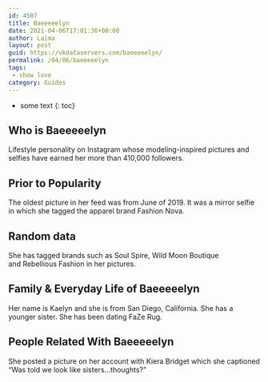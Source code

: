 ```yaml
---
id: 4507
title: Baeeeeelyn
date: 2021-04-06T17:01:36+00:00
author: Laima
layout: post
guid: https://ukdataservers.com/baeeeeelyn/
permalink: /04/06/baeeeeelyn
tags:
 - show love
category: Guides
---
```


* some text
{: toc}


## Who is Baeeeeelyn
                  
                  
                  
Lifestyle personality on Instagram whose modeling-inspired pictures and selfies have earned her more than 410,000 followers.
                  
              
            
              
            
                
                
                
## Prior to Popularity
                  
                  
                  
The oldest picture in her feed was from June of 2019. It was a mirror selfie in which she tagged the apparel brand Fashion Nova.
                  
              
            
              
            
                
                
                
## Random data
                  
                  
                  
She has tagged brands such as Soul Spire, Wild Moon Boutique and Rebellious Fashion in her pictures.
                  
              
            
              
            
                
                
                
## Family & Everyday Life of Baeeeeelyn
                  
                  
                  
Her name is Kaelyn and she is from San Diego, California. She has a younger sister. She has been dating FaZe Rug.
                  
              
            
              
            
                
                
                
## People Related With Baeeeeelyn
                  
                  
                  
She posted a picture on her account with Kiera Bridget which she captioned &#8220;Was told we look like sisters&#8230;thoughts?&#8221;
                  
              
            
              
            
                
              
            
              
              
            
            
              
            
          
          
          